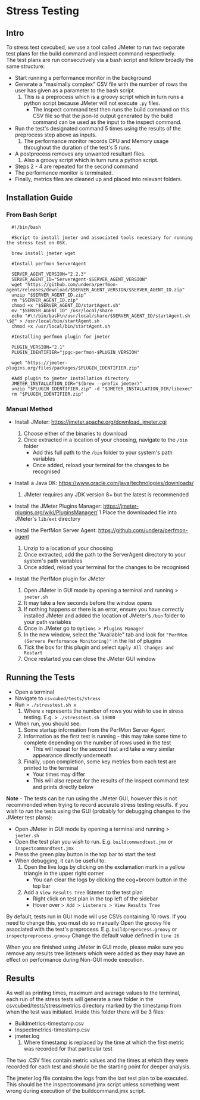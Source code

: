 # Stress Testing

## Intro
To stress test csvcubed, we use a tool called JMeter to run two separate test plans for the build command and inspect command respectively.  
The test plans are run consecutively via a bash script and follow broadly the same structure:

- Start running a performance monitor in the background
- Generate a "maximally complex" CSV file with the number of rows the user has given as a parameter to the bash script.
  1. This is a preprocess which is a groovy script which in turn runs a python script because JMeter will not execute `.py` files.
      - The inspect command test then runs the build command on this CSV file so that the json-ld output generated by the build command can be used as the input to the inspect command.
- Run the test's designated command 5 times using the results of the preprocess step above as inputs.
  1. The performance monitor records CPU and Memory usage throughout the duration of the test's 5 runs.
- A postprocess removes any unwanted resultant files.
  1. Also a groovy script which in turn runs a python script.
- Steps 2 - 4 are repeated for the second command
- The performance monitor is terminated.
- Finally, metrics files are cleaned up and placed into relevant folders.

## Installation Guide

### From Bash Script
```
  #!/bin/bash

  #Script to install jmeter and associated tools necessary for running the stress test on OSX.

  brew install jmeter wget

  #Install perfmon ServerAgent

  SERVER_AGENT_VERSION="2.2.3"
  SERVER_AGENT_ID="ServerAgent-$SERVER_AGENT_VERSION"
  wget "https://github.com/undera/perfmon-agent/releases/download/$SERVER_AGENT_VERSION/$SERVER_AGENT_ID.zip"
  unzip "$SERVER_AGENT_ID.zip"
  rm "$SERVER_AGENT_ID.zip"
  chmod +x "$SERVER_AGENT_ID/startAgent.sh"
  mv "$SERVER_AGENT_ID" /usr/local/share
  echo "#\!/bin/bash\n/usr/local/share/$SERVER_AGENT_ID/startAgent.sh \$@" > /usr/local/bin/startAgent.sh
  chmod +x /usr/local/bin/startAgent.sh

  #Installing perfmon plugin for jmeter

  PLUGIN_VERSION="2.1"
  PLUGIN_IDENTIFIER="jpgc-perfmon-$PLUGIN_VERSION"

  wget "https://jmeter-plugins.org/files/packages/$PLUGIN_IDENTIFIER.zip"

  #Add plugin to jmeter installation directory
  JMETER_INSTALLATION_DIR="$(brew --prefix jmeter)"
  unzip "$PLUGIN_IDENTIFIER.zip" -d "$JMETER_INSTALLATION_DIR/libexec"
  rm "$PLUGIN_IDENTIFIER.zip"
```

### Manual Method
- Install JMeter: https://jmeter.apache.org/download_jmeter.cgi
  1. Choose either of the binaries to download
  2. Once extracted in a location of your choosing, navigate to the `/bin` folder
      - Add this full path to the `/bin` folder to your system's path variables
      - Once added, reload your terminal for the changes to be recognised
    
- Install a Java DK: https://www.oracle.com/java/technologies/downloads/
  1. JMeter requires any JDK version 8+ but the latest is recommended
  
- Install the JMeter Plugins Manager: https://jmeter-plugins.org/wiki/PluginsManager/
  1 Place the downloaded file into JMeter's `lib/ext` directory

- Install the PerfMon Server Agent: https://github.com/undera/perfmon-agent
  1. Unzip to a location of your choosing
  2. Once extracted, add the path to the ServerAgent directory to your system's path variables
  3. Once added, reload your terminal for the changes to be recognised

- Install the PerfMon plugin for JMeter
  1. Open JMeter in GUI mode by opening a terminal and running > `jmeter.sh`
  2. It may take a few seconds before the window opens
  3. If nothing happens or there is an error, ensure you have correctly installed JMeter and added the location of JMeter's `/bin` folder to your path variables
  4. Once in JMeter go to `Options > Plugins Manager`
  5. In the new window, select the "Available" tab and look for `"PerfMon (Servers Performance Monitoring)"` in the list of plugins
  6. Tick the box for this plugin and select `Apply All Changes and Restart`
  7. Once restarted you can close the JMeter GUI window
  
## Running the Tests
- Open a terminal
- Navigate to `csvcubed/tests/stress`
- Run > `./stresstest.sh x`
  1. Where `x` represents the number of rows you wish to use in stress testing. E.g. > `./stresstest.sh 10000`
- When run, you should see:
  1. Some startup information from the PerfMon Server Agent
  2. Information as the first test is running - this may take some time to complete depending on the number of rows used in the test 
      - This will repeat for the second test and take a very similar appearance directly underneath
  3. Finally, upon completion, some key metrics from each test are printed to the terminal
      - Your times may differ
      - This will also repeat for the results of the inspect command test and prints directly below  

**Note** - The tests can be run using the JMeter GUI, however this is not recommended when trying to record accurate stress testing results.
if you wish to run the tests using the GUI (probably for debugging changes to the JMeter test plans):

- Open JMeter in GUI mode by opening a terminal and running > `jmeter.sh`
- Open the test plan you wish to run. E.g. `buildcommandtest.jmx` or `inspectcommandtest.jmx`
- Press the green play button in the top bar to start the test
- When debugging, it can be useful to:
  1. Open the live logs by clicking on the exclamation mark in a yellow triangle in the upper right corner
      - You can clear the logs by clicking the cog+broom button in the top bar
  2. Add a `View Results Tree` listener to the test plan
      - Right click on test plan in the top left of the sidebar
      - Hover over `> Add > Listeners > View Results Tree`

By default, tests run in GUI mode will use CSVs containing 10 rows. If you need to change this, you must do so manually
Open the groovy file associated with the test's preprocess. E.g. `buildpreprocess.groovy` or `inspectpreprocess.groovy`
Change the default value defined in `line 26`

When you are finished using JMeter in GUI mode, please make sure you remove any results tree listeners which were added as they may have an effect on
performance during Non-GUI mode execution.

## Results
As well as printing times, maximum and average values to the terminal, each run of the stress tests will generate a new folder in the csvcubed/tests/stress/metrics directory
marked by the timestamp from when the test was initiated. Inside this folder there will be 3 files:

- Buildmetrics-timestamp.csv
- Inspectmetrics-timestamp.csv
- jmeter.log
    1. Where timestamp is replaced by the time at which the first metric was recorded for that particular test  

The two .CSV files contain metric values and the times at which they were recorded for each test and should be the starting point for deeper analysis.  

The jmeter.log file contains the logs from the last test plan to be executed. This should be the inspectcommand.jmx script unless something went wrong during execution 
of the buildcommand.jmx script.

 

